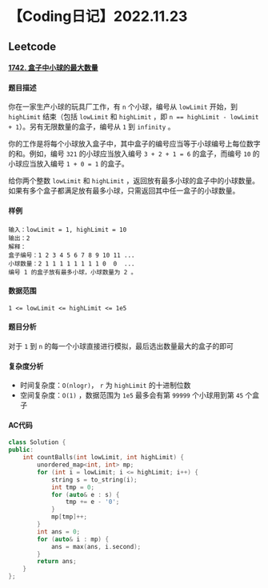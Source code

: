# 【Coding日记】2022.11.23

## Leetcode

#### [1742. 盒子中小球的最大数量](https://leetcode.cn/problems/maximum-number-of-balls-in-a-box/)

#### 题目描述

你在一家生产小球的玩具厂工作，有 `n` 个小球，编号从 `lowLimit` 开始，到 `highLimit` 结束（包括 `lowLimit` 和 `highLimit` ，即 `n == highLimit - lowLimit + 1`）。另有无限数量的盒子，编号从 `1` 到 `infinity` 。

你的工作是将每个小球放入盒子中，其中盒子的编号应当等于小球编号上每位数字的和。例如，编号 `321` 的小球应当放入编号 `3 + 2 + 1 = 6` 的盒子，而编号 `10` 的小球应当放入编号 `1 + 0 = 1` 的盒子。

给你两个整数 `lowLimit` 和 `highLimit` ，返回放有最多小球的盒子中的小球数量。如果有多个盒子都满足放有最多小球，只需返回其中任一盒子的小球数量。

#### 样例

```
输入：lowLimit = 1, highLimit = 10
输出：2
解释：
盒子编号：1 2 3 4 5 6 7 8 9 10 11 ...
小球数量：2 1 1 1 1 1 1 1 1 0  0  ...
编号 1 的盒子放有最多小球，小球数量为 2 。
```

#### 数据范围

```
1 <= lowLimit <= highLimit <= 1e5
```

#### 题目分析

对于 `1` 到 `n` 的每一个小球直接进行模拟，最后选出数量最大的盒子的即可

#### 复杂度分析

- 时间复杂度：`O(nlogr)`， `r` 为 `highLimit` 的十进制位数
- 空间复杂度：`O(1)` ，数据范围为 `1e5` 最多会有第 `99999` 个小球用到第 `45` 个盒子

#### AC代码

```cpp
class Solution {
public:
    int countBalls(int lowLimit, int highLimit) {
        unordered_map<int, int> mp;
        for (int i = lowLimit; i <= highLimit; i++) {
            string s = to_string(i);
            int tmp = 0;
            for (auto& e : s) {
                tmp += e - '0';
            }
            mp[tmp]++;
        }
        int ans = 0;
        for (auto& i : mp) {
            ans = max(ans, i.second);
        }
        return ans;
    }
};
```

